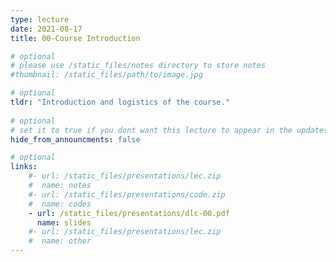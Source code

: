 ```yaml
---
type: lecture
date: 2021-08-17
title: 00-Course Introduction

# optional
# please use /static_files/notes directory to store notes
#thumbnail: /static_files/path/to/image.jpg

# optional
tldr: "Introduction and logistics of the course."
  
# optional
# set it to true if you dont want this lecture to appear in the updates section
hide_from_announcments: false

# optional
links: 
    #- url: /static_files/presentations/lec.zip
    #  name: notes
    #- url: /static_files/presentations/code.zip
    #  name: codes
    - url: /static_files/presentations/dlc-00.pdf
      name: slides
    #- url: /static_files/presentations/lec.zip
    #  name: other
---
```

<!-- Other additional contents using markdown 
**Suggested Readings:**
- [Readings 1](http://example.com)
- [Readings 2](http://example.com) -->
